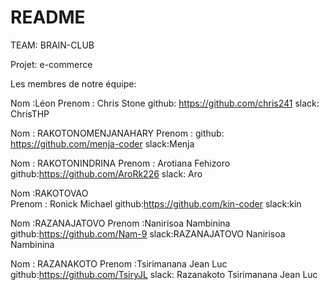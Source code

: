 # README

TEAM: BRAIN-CLUB

Projet: e-commerce

Les membres de notre équipe: 

Nom :Léon 
Prenom : Chris Stone
github: https://github.com/chris241
slack: ChrisTHP


Nom : RAKOTONOMENJANAHARY
Prenom :
github: https://github.com/menja-coder
slack:Menja

Nom : RAKOTONINDRINA
Prenom : Arotiana Fehizoro
github:https://github.com/AroRk226
slack: Aro

Nom :RAKOTOVAO	
Prenom : Ronick	Michael
github:https://github.com/kin-coder
slack:kin

Nom :RAZANAJATOVO
Prenom :Nanirisoa Nambinina
github:https://github.com/Nam-9
slack:RAZANAJATOVO Nanirisoa Nambinina

Nom : RAZANAKOTO
Prenom :Tsirimanana Jean Luc
github:https://github.com/TsiryJL
slack: Razanakoto Tsirimanana Jean Luc



